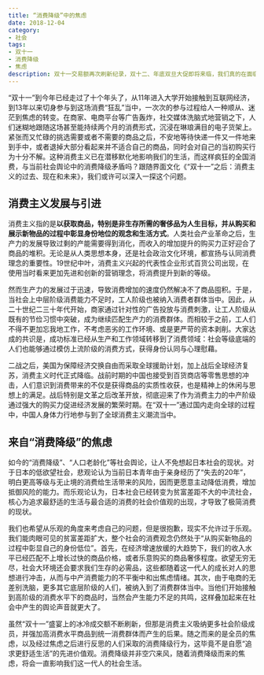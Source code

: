 ```yaml
---
title: “消费降级”中的焦虑
date: 2018-12-04
category:
- 社会
tags:
- 双十一
- 消费降级
- 焦虑
description: 双十一交易额再次刷新纪录，双十二、年底双旦大促即将来临，我们真的在面临消费降级吗？
---
```


“双十一”到今年已经走过了十个年头了，从11年进入大学开始接触到互联网经济，到13年以来切身参与到这场消费“狂乱”当中，一次次的参与过程给人一种顺从、迷茫到焦虑的转变。在商家、电商平台等广告轰炸，社交媒体洗脑式地营销之下，人们迷糊地跟随这场甚至能持续两个月的消费形式，沉浸在琳琅满目的电子货架上。紧张而又忙碌的挑选需要或者不需要的商品之后，不安地等待快递一件又一件地来到手中，或者退掉大部分看起来并不适合自己的商品，同时会对自己的当初购买行为十分不解。这种消费主义已在潜移默化地影响我们的生活，而这样疯狂的全国消费，与当前社会舆论中的消费降级矛盾吗？跟随界面文化《“双十一”之后：消费主义的过去、现在和未来》，我们或许可以深入一探这个问题。



## 消费主义发展与引进

消费主义指的是**以获取商品，特别是非生存所需的奢侈品为人生目标，并从购买和展示新物品的过程中彰显身份地位的观念和生活方式**。人类社会产业革命之后，生产力的发展导致过剩的产能需要得到消化，而收入的增加提升的购买力正好迎合了商品的堆积。无论是从人类思想本身，还是社会政治文化环境，都宣扬与认同消费理念的重要性。19世纪中叶，消费主义兴起的代表性企业形式百货公司出现，在使用当时看来更加先进和创新的营销理念，将消费提升到新的等级。

然而生产力的发展过于迅速，导致消费增加的速度仍然解决不了商品囤积。于是，当社会上中层阶级消费能力不足时，工人阶级也被纳入消费者群体当中。因此，从二十世纪二三十年代开始，商家通过针对性的广告投放与消费刺激，让工人阶级从既有的节俭习惯中突破，成为继续匹配生产力的消费群体。而相较于之前，工人们不得不更加忘我地工作，不考虑恶劣的工作环境、或是更严苛的资本剥削。大家达成的共识是，成功标准已经从生产和工作领域转移到了消费领域：社会等级底端的人们也能够通过模仿上流阶级的消费方式，获得身份认同与心理慰藉。

二战之后，美国为保障经济交换自由而采取全球援助计划，加上战后全球经济复苏，消费主义时代正式降临。战前时期的中国也接受到百货商店等零售思想的冲击，人们意识到消费带来的不仅是获得商品的实质性收获，也是精神上的休闲与思想上的满足。战后特别是文革之后改革开放，彻底迎来了作为消费主力的中产阶级通过强大的购买力促进经济发展的繁荣时期。在“双十一”通过国内走向全球的过程中，中国人身体力行地参与到了全球消费主义潮流当中。



## 来自“消费降级”的焦虑

如今的“消费降级”、“人口老龄化”等社会舆论，让人不免想起日本社会的现状。对于日本的低欲望社会，悲观论认为当前日本青年由于亲身经历了“失去的20年”，明白更高等级与无止境的消费给生活带来的风险，因而更愿意主动降低消费，增加抵御风险的能力。而乐观论认为，日本社会已经转变为贫富差距不大的中流社会，核心为追求最舒适的生活与最合适的消费的社会价值观的出现，才导致了极简消费的现状。

我们也希望从乐观的角度来考虑自己的问题，但是很抱歉，现实不允许过于乐观。我们能肉眼可见的贫富差距扩大，整个社会的消费观念仍然处于“从购买新物品的过程中彰显自己的身份低位”。首先，在经济增速放缓的大趋势下，我们的收入水平已经匹配不上增长过快的商品价格，或者乐意购买的商品奢侈程度。欲望无穷无尽，社会大环境还会要求我们生存的必需品，这些都随着这一代人的成长对人的思想进行冲击，从而与中产消费能力的不平衡中和出焦虑情绪。其次，由于电商的无差别洗脑，更多其它底层阶级的人们，被纳入到了消费群体当中。当他们开始接触到高阶级的消费水平下的商品时，当然会产生能力不足的共鸣，这样叠加起来在社会中产生的舆论声音就更大了。

虽然“双十一”盛宴上的冰冷成交额不断刷新，但那是消费主义吸纳更多社会阶级成员，并强加高消费水平商品到统一消费群体而产生的后果。随之而来的是全员的焦虑，以及经过焦虑之后进行反思的人们采取的消费降级行为，这毕竟不是自愿“追求更舒适生活”的先进价值观。消费降级并非空穴来风，随着消费降级而来的焦虑，将会一直影响我们这一代人的社会生活。